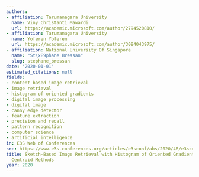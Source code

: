 ```yaml
---
authors:
- affiliation: Tarumanagara University
  name: Viny Christanti Mawardi
  url: https://academic.microsoft.com/author/2794520810/
- affiliation: Tarumanagara University
  name: Yoferen Yoferen
  url: https://academic.microsoft.com/author/3084043975/
- affiliation: National University Of Singapore
  name: "St\xE9phane Bressan"
  slug: stephane_bressan
date: '2020-01-01'
estimated_citations: null
fields:
- content based image retrieval
- image retrieval
- histogram of oriented gradients
- digital image processing
- digital image
- canny edge detector
- feature extraction
- precision and recall
- pattern recognition
- computer science
- artificial intelligence
in: E3S Web of Conferences
src: https://www.e3s-conferences.org/articles/e3sconf/abs/2020/48/e3sconf_icesti2020_00026/e3sconf_icesti2020_00026.html
title: Sketch-Based Image Retrieval with Histogram of Oriented Gradients and Hierarchical
  Centroid Methods
year: 2020
---
```


